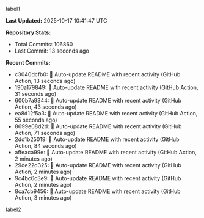 
label1 
<!-- ACTIVITY_START -->
**Last Updated:** 2025-10-17 10:41:47 UTC

**Repository Stats:**
- Total Commits: 106860
- Last Commit: 13 seconds ago

**Recent Commits:**
- c3040dcfb0: 🤖 Auto-update README with recent activity (GitHub Action, 13 seconds ago)
- 190a179849: 🤖 Auto-update README with recent activity (GitHub Action, 31 seconds ago)
- 600b7a9344: 🤖 Auto-update README with recent activity (GitHub Action, 43 seconds ago)
- ea8d12f5a3: 🤖 Auto-update README with recent activity (GitHub Action, 55 seconds ago)
- 8699e08d2d: 🤖 Auto-update README with recent activity (GitHub Action, 71 seconds ago)
- 2dd1b25019: 🤖 Auto-update README with recent activity (GitHub Action, 84 seconds ago)
- affeaca99e: 🤖 Auto-update README with recent activity (GitHub Action, 2 minutes ago)
- 29de22d325: 🤖 Auto-update README with recent activity (GitHub Action, 2 minutes ago)
- 9c4bc6c3e9: 🤖 Auto-update README with recent activity (GitHub Action, 2 minutes ago)
- 8ca7cb9456: 🤖 Auto-update README with recent activity (GitHub Action, 3 minutes ago)
<!-- ACTIVITY_END -->

label2
